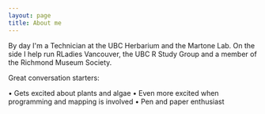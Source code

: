 ```yaml
---
layout: page
title: About me
---
```


By day I'm a Technician at the UBC Herbarium and the Martone Lab. On the side I help run RLadies Vancouver, the UBC R Study Group and a member of the Richmond Museum Society.

Great conversation starters:

•	Gets excited about plants and algae
•	Even more excited when programming and mapping is involved
•	Pen and paper enthusiast
